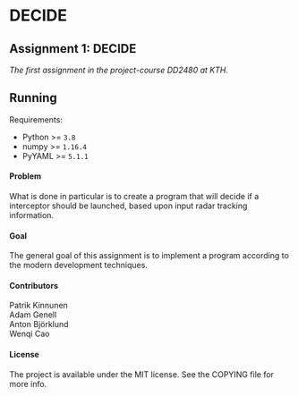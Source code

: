 # DECIDE
## Assignment 1: DECIDE
*The first assignment in the project-course DD2480 at KTH.*

## Running
Requirements:
* Python >= `3.8`
* numpy >= `1.16.4`
* PyYAML >= `5.1.1`

#### Problem
What is done in particular is to create a program that will decide if a interceptor should be launched, based upon input radar tracking information.

#### Goal
The general goal of this assignment is to implement a program according to the modern development techniques.

#### Contributors
Patrik Kinnunen  \
Adam Genell  \
Anton Björklund  \
Wenqi Cao

#### License
The project is available under the MIT license. See the COPYING file for more info.
